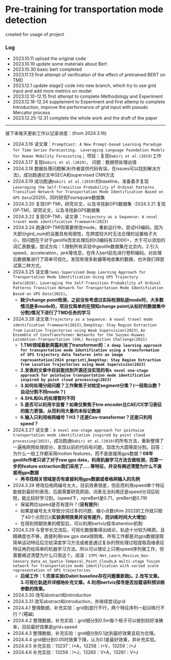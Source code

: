 # Pre-training for transportation mode detection

created for usage of project

### Log
  - 2023.10.11 upload the original code
  - 2023.10.19 update some materials about Bert
  - 2023.10.30 basic bert completed
  - 2023.11.13 first attempt of verification of the effect of pretrained BERT on TMD
  - 2023.12.1 update stage2 code into new branch, which try to use grid input and add more metrics on model
  - 2023.12.10-12.15 first attempt to complete Methodology and Experiment
  - 2023.12.18-12.24 supplement to Experiment and first attemp to complete Introduction,  improve the performance of grid input with pseudo Mercator process
  - 2023.12.25-12.31 complete the whole work and the draft of the paper
***
接下来每天更新工作以记录进度：(from 2024.3.16)
  - 2024.3.16 读文章：`PromptCast: A New Prompt-based Learning Paradigm for Time Series Forecasting， Leveraging Language Foundation Models for Human Mobility Forecasting`； 项目：复现`Dabiri et al.(2019)`工作
  - 2024.3.17 复现`Dabiri et al.(2019)`， 问题：数据预处理出错
  - 2024.3.18 数据处理问题解决(作者提供代码有误，在issues可以找到解决方法)，成功跑通论文中SECA和supervised CNN方法
  - 2024.3.19 成功跑通`Dabiri et al.(2019)`的baseline，准备着手复现`Leveraging the Self-Transition Probability of Ordinal Patterns Transition Network for Transportation Mode Identification Based on GPS Data`(2020)，同时研究Foursquare数据集
  - 2024.3.20 复现OP-TMI，研究论文，以及寻找新GPS数据集
  -2024.3.21 复现OP-TMI，研究论文，以及寻找新GPS数据集
  - 2024.3.22 复现OP-TMI，读文章：`Trajectory as a Sequence: A novel travel mode identification framework(2023)`
  - 2024.3.24 跑通OP-TMI但需要修改mode，重新运行中。尝试H3编码，因为大部分gird\_num的设置具有局限性，在跨度较大时无法合理的设置格子大小，但问题在于对于geolife而言处理后的h3编码有32000+，大于可以添加的词汇表数量。尝试方向：1.限制所有实验中geolife数据集在北京内，2.引入speed，acceleration，jerk等信息，在传入bert前先进行卷积编码。对处理后数据集进行了简单可视化，发现有很多新疆等地收集的数据，也许我们得尝试第二种方式。
  - 2024.3.25 读文章:`Semi-Supervised Deep Learning Approach for Transportation Mode Identification Using GPS Trajectory Data(2019)`、`Leveraging the Self-Transition Probability of Ordinal Patterns Transition Network for Transportation Mode Identification Based on GPS Data(2022)`。
    - **缺少change point检测，之前没有考虑过实际检测轨迹mode时，大多数情况是多mode的，项目仅简单的在预知change point(从标好的数据集中分割)情况下进行了TMD任务的学习**
  - 2024.3.26 读文章:`Trajectory as a Sequence: A novel travel mode identification framework(2023)`, `DeepStay: Stay Region Extraction from Location Trajectories using
Weak Supervision(2023)`, `An Ensemble of ConvTransformer Networks for the Sussex-Huawei Locomotion-Transportation (SHL) Recognition Challenge(2021)`
    - **1.TMI领域最新两篇利用了transformer的：`A deep learning approach for transportation mode identification using a transformation of GPS trajectory data features into an image representation(2024 preprint)`,`DeepStay: Stay Region Extraction from Location Trajectories using Weak Supervision(2023)`**
    - **2.发表的文章中目前能找到开源还没实现的有`A novel one-stage approach for pointwise transportation mode identification inspired by point cloud processing(2023)`**
    - **3.如何处理分段问题？工作聚焦于对给定segment分类？(一段取众数？自动分割不同mode？)**
    - **4.SHL和GL的处理暂时不同**
    - **5.是否可以利用半监督？如果仅聚焦于trm encoder比CAE/CE学习表征的能力更强，从而利用大量的未标记数据**
    - **6.输入只利用格网编号？H3？还是Cov-transformer？还是只利用speed？**
  - 2024.3.27 读文章：`A novel one-stage approach for pointwise transportation mode identification inspired by point cloud processing(2023)`，成功跑通`Dabiri et al.(2019)`的所有方法，重新整理了一遍格网预处理部分，发现以前的代码有问题，现改为大圆等距分割。回答：为什么一般工作都采用motion features，而不是直接用gps数据？**08年geolife作者只讲了对于raw gps data，利用机器学习方法去做检测，而第一步的feature extraction我们采用了.....等特征，并没有阐述清楚为什么不直接用gps数据**
    -  **再寻找相关领域是否有直接利用gps数据或者格网输入的先例**
  - 2024.3.28 修改后格网编号太大，目前效果很差，但反而利用speed单个特征能做到最好的表现，后面需要研究原因，词表无法利用还是speed分词后较短，能比较好学习到。(speed下，npreBert是0.71，preBert是0.79)
    - 保留两位speed是否有提升？(**没有提升**)
    - 如果是编号太大导致分词过多的问题，缩小点数(Kim 2022的工作就只取了40个点而已)(**实验表明效果并没有提升，而训练时间大大增加**)
    - 在得到预期效果的模型后，可以利用bertviz探寻attention机制
  - 2024.3.29 与曾学长交流后，可视化数据集得出结论，轨迹十分较为稀疏，且精确度也不够，直接利用raw gps data很困难，所有工作都是对gps数据提取简单运动特征后交给深度学习方法或者是通过复杂的预处理过程提取高维表征特征再扔给简单的机器学习方法。所以可以理论上只用speed序列做工作，但需要阐述清楚为什么只用这个。阅读：`STPC-Net_Learn_Massive_Geo-Sensory_Data_as_Spatio-Temporal_Point_Clouds`,`A multi-stage fusion network for transportation mode identification with varied scale representation of GPS trajectories`
    - **后续工作：1.完善实验(Dabiri baseline存在问题重新跑)。2.改写文章。3.可视化轨迹并详细地补充文章。4.利用bertviz探寻是否加载语料预训练参数的效果。**
  - 2024.3.30 改写abstract和introduction
  - 2024.3.31 改写abstract和introduction，并继续尝试grid
  - 2024.4.1 整理数据，补充实验：grid到底行不行，两个特征序列一起训练行不行？(**可以**)
  - 2024.4.2 整理数据，补充实验：grid细分到0.5m每个格子可以做到较好准确率，目前最好效果是grid+speed
  - 2024.4.3 整理数据，补充实验：grid细分到0.1达到最好效果且较为合理。
  - 2024.4.4 grid细分到0.05时效果下降，认为0.1是最好效果，并补充实验。
  - 2024.4.5 补充实验：13237：I+A，13258：I+V，13259：I+J
  - 2024.4.6 补充实验：13259：I+J，13265：V+A，13281：V+J

